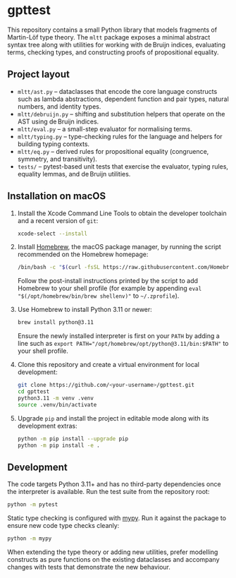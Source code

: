 # gpttest

This repository contains a small Python library that models fragments of Martin-Löf type theory.  The `mltt` package exposes a minimal abstract syntax tree along with utilities for working with de Bruijn indices, evaluating terms, checking types, and constructing proofs of propositional equality.

## Project layout

- `mltt/ast.py` – dataclasses that encode the core language constructs such as lambda abstractions, dependent function and pair types, natural numbers, and identity types.
- `mltt/debruijn.py` – shifting and substitution helpers that operate on the AST using de Bruijn indices.
- `mltt/eval.py` – a small-step evaluator for normalising terms.
- `mltt/typing.py` – type-checking rules for the language and helpers for building typing contexts.
- `mltt/eq.py` – derived rules for propositional equality (congruence, symmetry, and transitivity).
- `tests/` – pytest-based unit tests that exercise the evaluator, typing rules, equality lemmas, and de Bruijn utilities.

## Installation on macOS

1. Install the Xcode Command Line Tools to obtain the developer toolchain and a recent version of `git`:

   ```bash
   xcode-select --install
   ```

2. Install [Homebrew](https://brew.sh), the macOS package manager, by running the script recommended on the Homebrew homepage:

   ```bash
   /bin/bash -c "$(curl -fsSL https://raw.githubusercontent.com/Homebrew/install/HEAD/install.sh)"
   ```

   Follow the post-install instructions printed by the script to add Homebrew to your shell profile (for example by appending `eval "$(/opt/homebrew/bin/brew shellenv)"` to `~/.zprofile`).

3. Use Homebrew to install Python 3.11 or newer:

   ```bash
   brew install python@3.11
   ```

   Ensure the newly installed interpreter is first on your `PATH` by adding a line such as `export PATH="/opt/homebrew/opt/python@3.11/bin:$PATH"` to your shell profile.

4. Clone this repository and create a virtual environment for local development:

   ```bash
   git clone https://github.com/<your-username>/gpttest.git
   cd gpttest
   python3.11 -m venv .venv
   source .venv/bin/activate
   ```

5. Upgrade `pip` and install the project in editable mode along with its development extras:

   ```bash
   python -m pip install --upgrade pip
   python -m pip install -e .
   ```

## Development

The code targets Python 3.11+ and has no third-party dependencies once the interpreter is available.  Run the test suite from the repository root:

```bash
python -m pytest
```

Static type checking is configured with [mypy](https://mypy-lang.org/).  Run it against the package to ensure new code type checks cleanly:

```bash
python -m mypy
```

When extending the type theory or adding new utilities, prefer modelling constructs as pure functions on the existing dataclasses and accompany changes with tests that demonstrate the new behaviour.
